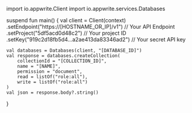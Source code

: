 import io.appwrite.Client
import io.appwrite.services.Databases

suspend fun main() {
    val client = Client(context)
      .setEndpoint("https://[HOSTNAME_OR_IP]/v1") // Your API Endpoint
      .setProject("5df5acd0d48c2") // Your project ID
      .setKey("919c2d18fb5d4...a2ae413da83346ad2") // Your secret API key

    val databases = Databases(client, "[DATABASE_ID]")
    val response = databases.createCollection(
        collectionId = "[COLLECTION_ID]",
        name = "[NAME]",
        permission = "document",
        read = listOf("role:all"),
        write = listOf("role:all")
    )
    val json = response.body?.string()
}